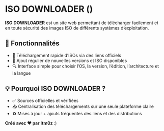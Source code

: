# ISO DOWNLOADER ()

**ISO DOWNLOADER** est un site web permettant de télécharger facilement et en toute sécurité des images ISO de différents systèmes d’exploitation.

## 🔧 Fonctionnalités

- 💽 Téléchargement rapide d’ISOs via des liens officiels
- 🔄 Ajout régulier de nouvelles versions et ISO disponibles
- 🔍 Interface simple pour choisir l’OS, la version, l’édition, l’architecture et la langue

## 💡 Pourquoi ISO DOWNLOADER ?

- ✅ Sources officielles et vérifiées
- 📥 Centralisation des téléchargements sur une seule plateforme claire
- ♻️ Mises à jour + ajouts fréquentes des liens et des distributions

**Créé avec ❤️ par Itm0z** :)
